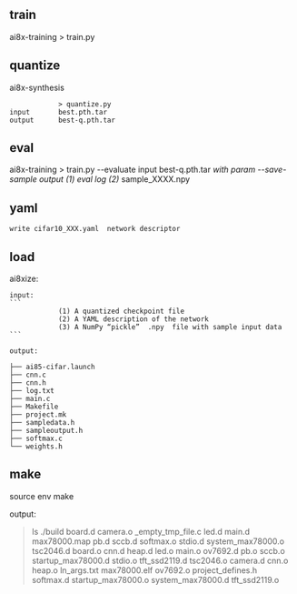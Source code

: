 
## train
ai8x-training
                > train.py

## quantize
ai8x-synthesis

                > quantize.py
    input       best.pth.tar      
    output      best-q.pth.tar

## eval
ai8x-training
                > train.py    --evaluate 
    input       best-q.pth.tar
    *with param  --save-sample
    output  (1)  eval log
            (2)* sample_XXXX.npy 

## yaml
    write cifar10_XXX.yaml  network descriptor


## load
ai8xize:

    input:
    ```
                (1) A quantized checkpoint file
                (2) A YAML description of the network
                (3) A NumPy “pickle”  .npy  file with sample input data
    ```

    output:

```
├── ai85-cifar.launch
├── cnn.c
├── cnn.h
├── log.txt
├── main.c
├── Makefile
├── project.mk
├── sampledata.h
├── sampleoutput.h
├── softmax.c
└── weights.h
```


## make

source env
make

output: 


> ls ./build 
board.d   camera.o  _empty_tmp_file.c  led.d        main.d        max78000.map  pb.d               sccb.d     softmax.o           stdio.d            system_max78000.o  tsc2046.d
board.o   cnn.d     heap.d             led.o        main.o        ov7692.d      pb.o               sccb.o     startup_max78000.d  stdio.o            tft_ssd2119.d      tsc2046.o
camera.d  cnn.o     heap.o             ln_args.txt  max78000.elf  ov7692.o      project_defines.h  softmax.d  startup_max78000.o  system_max78000.d  tft_ssd2119.o


